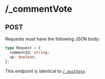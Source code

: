 # /\_commentVote

## POST

Requests must have the following JSON body:

```ts
type Request = {
  commentId: string;
  up: boolean;
};
```

This endpoint is identical to [`/_postVote`](/api/endpoints/posts/postVote).
